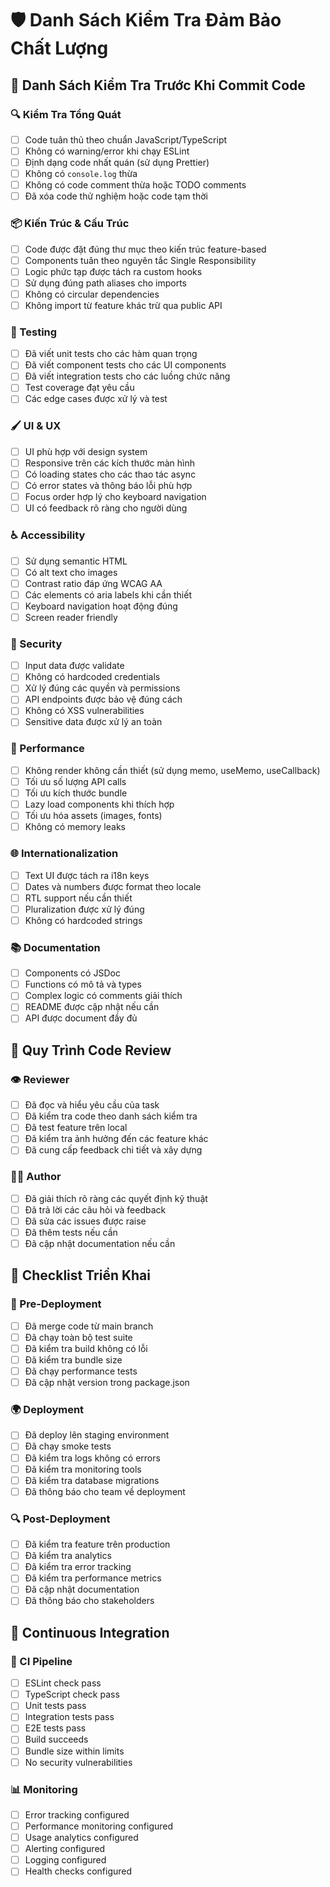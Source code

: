 # 🛡️ Danh Sách Kiểm Tra Đảm Bảo Chất Lượng

## 📝 Danh Sách Kiểm Tra Trước Khi Commit Code

### 🔍 Kiểm Tra Tổng Quát
- [ ] Code tuân thủ theo chuẩn JavaScript/TypeScript
- [ ] Không có warning/error khi chạy ESLint
- [ ] Định dạng code nhất quán (sử dụng Prettier)
- [ ] Không có `console.log` thừa
- [ ] Không có code comment thừa hoặc TODO comments
- [ ] Đã xóa code thử nghiệm hoặc code tạm thời

### 📦 Kiến Trúc & Cấu Trúc
- [ ] Code được đặt đúng thư mục theo kiến trúc feature-based
- [ ] Components tuân theo nguyên tắc Single Responsibility
- [ ] Logic phức tạp được tách ra custom hooks
- [ ] Sử dụng đúng path aliases cho imports
- [ ] Không có circular dependencies
- [ ] Không import từ feature khác trừ qua public API

### 🧪 Testing
- [ ] Đã viết unit tests cho các hàm quan trọng
- [ ] Đã viết component tests cho các UI components
- [ ] Đã viết integration tests cho các luồng chức năng
- [ ] Test coverage đạt yêu cầu
- [ ] Các edge cases được xử lý và test

### 🖌️ UI & UX
- [ ] UI phù hợp với design system
- [ ] Responsive trên các kích thước màn hình
- [ ] Có loading states cho các thao tác async
- [ ] Có error states và thông báo lỗi phù hợp
- [ ] Focus order hợp lý cho keyboard navigation
- [ ] UI có feedback rõ ràng cho người dùng

### ♿ Accessibility
- [ ] Sử dụng semantic HTML
- [ ] Có alt text cho images
- [ ] Contrast ratio đáp ứng WCAG AA
- [ ] Các elements có aria labels khi cần thiết
- [ ] Keyboard navigation hoạt động đúng
- [ ] Screen reader friendly

### 🔐 Security
- [ ] Input data được validate
- [ ] Không có hardcoded credentials
- [ ] Xử lý đúng các quyền và permissions
- [ ] API endpoints được bảo vệ đúng cách
- [ ] Không có XSS vulnerabilities
- [ ] Sensitive data được xử lý an toàn

### 🚀 Performance
- [ ] Không render không cần thiết (sử dụng memo, useMemo, useCallback)
- [ ] Tối ưu số lượng API calls
- [ ] Tối ưu kích thước bundle
- [ ] Lazy load components khi thích hợp
- [ ] Tối ưu hóa assets (images, fonts)
- [ ] Không có memory leaks

### 🌐 Internationalization
- [ ] Text UI được tách ra i18n keys
- [ ] Dates và numbers được format theo locale
- [ ] RTL support nếu cần thiết
- [ ] Pluralization được xử lý đúng
- [ ] Không có hardcoded strings

### 📚 Documentation
- [ ] Components có JSDoc
- [ ] Functions có mô tả và types
- [ ] Complex logic có comments giải thích
- [ ] README được cập nhật nếu cần
- [ ] API được document đầy đủ

## 🔄 Quy Trình Code Review

### 👁️ Reviewer
- [ ] Đã đọc và hiểu yêu cầu của task
- [ ] Đã kiểm tra code theo danh sách kiểm tra
- [ ] Đã test feature trên local
- [ ] Đã kiểm tra ảnh hưởng đến các feature khác
- [ ] Đã cung cấp feedback chi tiết và xây dựng

### 👨‍💻 Author
- [ ] Đã giải thích rõ ràng các quyết định kỹ thuật
- [ ] Đã trả lời các câu hỏi và feedback
- [ ] Đã sửa các issues được raise
- [ ] Đã thêm tests nếu cần
- [ ] Đã cập nhật documentation nếu cần

## 🚀 Checklist Triển Khai

### 🔧 Pre-Deployment
- [ ] Đã merge code từ main branch
- [ ] Đã chạy toàn bộ test suite
- [ ] Đã kiểm tra build không có lỗi
- [ ] Đã kiểm tra bundle size
- [ ] Đã chạy performance tests
- [ ] Đã cập nhật version trong package.json

### 🌍 Deployment
- [ ] Đã deploy lên staging environment
- [ ] Đã chạy smoke tests
- [ ] Đã kiểm tra logs không có errors
- [ ] Đã kiểm tra monitoring tools
- [ ] Đã kiểm tra database migrations
- [ ] Đã thông báo cho team về deployment

### 🔍 Post-Deployment
- [ ] Đã kiểm tra feature trên production
- [ ] Đã kiểm tra analytics
- [ ] Đã kiểm tra error tracking
- [ ] Đã kiểm tra performance metrics
- [ ] Đã cập nhật documentation
- [ ] Đã thông báo cho stakeholders

## 🔄 Continuous Integration

### 🤖 CI Pipeline
- [ ] ESLint check pass
- [ ] TypeScript check pass
- [ ] Unit tests pass
- [ ] Integration tests pass
- [ ] E2E tests pass
- [ ] Build succeeds
- [ ] Bundle size within limits
- [ ] No security vulnerabilities

### 📊 Monitoring
- [ ] Error tracking configured
- [ ] Performance monitoring configured
- [ ] Usage analytics configured
- [ ] Alerting configured
- [ ] Logging configured
- [ ] Health checks configured
